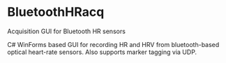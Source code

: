 # BluetoothHRacq
Acquisition GUI for Bluetooth HR sensors

C# WinForms based GUI for recording HR and HRV from bluetooth-based optical heart-rate sensors. Also supports marker tagging via UDP.
